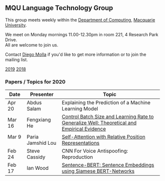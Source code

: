 
## MQU Language Technology Group


This group meets weekly within the
[Department of Computing](http://comp.mq.edu.au), [Macquarie University](https://www.mq.edu.au/).

We meet on Monday mornings 11.00-12.30pm in room 221, 4 Research Park Drive.  
All are welcome to join us.

Contact [Diego Molla](http://web.science.mq.edu.au/~diego/) if you'd like to get more information or to join the mailing list. 

[2019](2019/README.md) [2018](2018/README.md)

### Papers / Topics for 2020

Date | Presenter | Topic
----- | --------- | -----
Apr 20 &nbsp;&nbsp; | Abdus Salam | Explaining the Prediction of a Machine Learning Model
Mar 16 &nbsp;&nbsp; | Fengxiang He | [Control Batch Size and Learning Rate to Generalize Well: Theoretical and Empirical Evidence](http://papers.nips.cc/paper/8398-control-batch-size-and-learning-rate-to-generalize-well-theoretical-and-empirical-evidence)
Mar 9 &nbsp;&nbsp; | Paria Jamshid Lou | [Self-Attention with Relative Position Representations](https://www.aclweb.org/anthology/N18-2074.pdf)
Feb 24 &nbsp;&nbsp; | Steve Cassidy | CNN For Voice Antispoofing: Reproduction
Feb 17 &nbsp;&nbsp; | Ian Wood | [Sentence-BERT: Sentence Embeddings using Siamese BERT-Networks](https://www.aclweb.org/anthology/D19-1410/)
